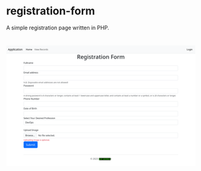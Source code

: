 # registration-form
A simple registration page written in PHP.
<h1 align="center">
<img src="img1.png" alt="Image" />
</h1>
